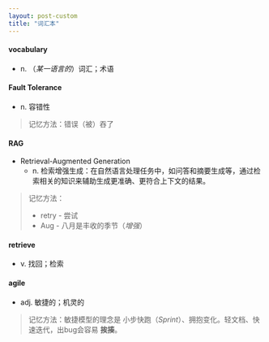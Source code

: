 ```yaml
---
layout: post-custom
title: "词汇本"
---
```


#### vocabulary
- n. （*某一语言的*）词汇；术语

#### Fault Tolerance
- n. 容错性

> 记忆方法：错误（被）吞了

#### RAG
- Retrieval-Augmented Generation
  - n. 检索增强生成：在自然语言处理任务中，如问答和摘要生成等，通过检索相关的知识来辅助生成更准确、更符合上下文的结果。

> 记忆方法：
> - retry - 尝试
> - Aug - 八月是丰收的季节（*增强*）

#### retrieve
- v. 找回；检索


#### agile
- adj. 敏捷的；机灵的

> 记忆方法：敏捷模型的理念是 小步快跑（*Sprint*）、拥抱变化。轻文档、快速迭代，出bug会容易 **挨揍**。

